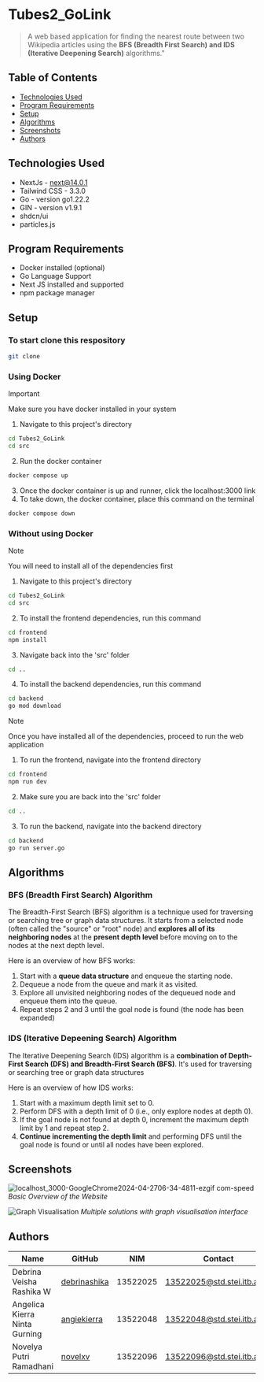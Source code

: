 # Tubes2_GoLink
> A web based application for finding the nearest route between two Wikipedia articles using the **BFS (Breadth First Search) and IDS (Iterative Deepening Search)** algorithms."

## Table of Contents

- [Technologies Used](#technologies-used)
- [Program Requirements](#program-requirements)
- [Setup](#setup)
- [Algorithms](#algorithms)
- [Screenshots](#screenshots)
- [Authors](#authors)


## Technologies Used

- NextJs - next@14.0.1
- Tailwind CSS - 3.3.0
- Go - version go1.22.2
- GIN - version v1.9.1
- shdcn/ui
- particles.js


## Program Requirements
- Docker installed (optional)
- Go Language Support
- Next JS installed and supported
- npm package manager

## Setup

### To start clone this respository 
```bash
git clone 
```

### Using Docker
> [!IMPORTANT]
> Make sure you have docker installed in your system
1. Navigate to this project's directory
```bash
cd Tubes2_GoLink
cd src
```
2. Run the docker container
```bash
docker compose up
```
3. Once the docker container is up and runner, click the localhost:3000 link
4. To take down, the docker container, place this command on the terminal
```bash
docker compose down
```

### Without using Docker
> [!NOTE]
> You will need to install all of the dependencies first

1. Navigate to this project's directory
```bash
cd Tubes2_GoLink
cd src
```
2. To install the frontend dependencies, run this command
```bash
cd frontend
npm install
```
3. Navigate back into the 'src' folder
```bash
cd ..
```
4. To install the backend dependencies, run this command
```bash
cd backend
go mod download
```
> [!NOTE]
> Once you have installed all of the dependencies, proceed to run the web application
1. To run the frontend, navigate into the frontend directory
```bash
cd frontend
npm run dev
```
2. Make sure you are back into the 'src' folder
```bash
cd ..
```
3. To run the backend, navigate into the backend directory
```bash
cd backend
go run server.go
```

## Algorithms

### BFS (Breadth First Search) Algorithm

The Breadth-First Search (BFS) algorithm is a technique used for traversing or searching tree or graph data structures. It starts from a selected node (often called the "source" or "root" node) and **explores all of its neighboring nodes** at the **present depth level** before moving on to the nodes at the next depth level.

Here is an overview of how BFS works:
1. Start with a **queue data structure** and enqueue the starting node.
2. Dequeue a node from the queue and mark it as visited.
3. Explore all unvisited neighboring nodes of the dequeued node and enqueue them into the queue.
4. Repeat steps 2 and 3 until the goal node is found (the node has been expanded)


### IDS (Iterative Depeening Search) Algorithm
The Iterative Deepening Search (IDS) algorithm is a **combination of Depth-First Search (DFS) and Breadth-First Search (BFS)**. It's used for traversing or searching tree or graph data structures

Here is an overview of how IDS works:
1. Start with a maximum depth limit set to 0.
2. Perform DFS with a depth limit of 0 (i.e., only explore nodes at depth 0).
3. If the goal node is not found at depth 0, increment the maximum depth limit by 1 and repeat step 2.
4. **Continue incrementing the depth limit** and performing DFS until the goal node is found or until all nodes have been explored.


## Screenshots
![localhost_3000-GoogleChrome2024-04-2706-34-4811-ezgif com-speed](https://github.com/novelxv/Tubes2_GoLink/assets/118401646/a00ca9b0-6e22-4875-88cb-96d3e2d0beac)
_Basic Overview of the Website_

![Graph Visualisation](https://github.com/novelxv/Tubes2_GoLink/assets/118401646/20044d30-1dfc-4c15-9092-37c372d0ef95)
_Multiple solutions with graph visualisation interface_


## Authors

| Name                            | GitHub                                           | NIM      |  Contact                     |
| ------------------------------ | ------------------------------------------------- | -------- | ---------------------------- |
| Debrina Veisha Rashika W       | [debrinashika](https://github.com/debrinashika)   | 13522025 | 13522025@std.stei.itb.ac.id  |
| Angelica Kierra Ninta Gurning  | [angiekierra](https://github.com/angiekierra)     | 13522048 | 13522048@std.stei.itb.ac.id  |
| Novelya Putri Ramadhani        | [novelxv](https://github.com/novelxv)             | 13522096 | 13522096@std.stei.itb.ac.id  |
